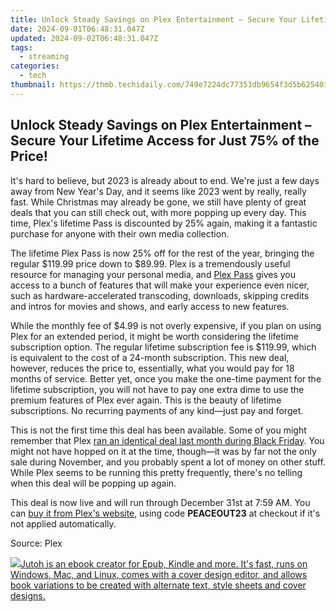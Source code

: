 ```yaml
---
title: Unlock Steady Savings on Plex Entertainment – Secure Your Lifetime Access for Just 75%% of the Price!
date: 2024-09-01T06:48:31.047Z
updated: 2024-09-02T06:48:31.047Z
tags:
  - streaming
categories:
  - tech
thumbnail: https://thmb.techidaily.com/749e7224dc77351db9654f3d5b625401a4538e3e09d897a36274e3de6aadbd39.jpg
---
```


## Unlock Steady Savings on Plex Entertainment – Secure Your Lifetime Access for Just 75% of the Price!

It's hard to believe, but 2023 is already about to end. We're just a few days away from New Year's Day, and it seems like 2023 went by really, really fast. While Christmas may already be gone, we still have plenty of great deals that you can still check out, with more popping up every day. This time, Plex's lifetime Pass is discounted by 25% again, making it a fantastic purchase for anyone with their own media collection.

 The lifetime Plex Pass is now 25% off for the rest of the year, bringing the regular $119.99 price down to $89.99\. Plex is a tremendously useful resource for managing your personal media, and [Plex Pass](https://extra-approaches.techidaily.com/new-screensaviors-guide-global-and-regional-channels-led-by-you/) gives you access to a bunch of features that will make your experience even nicer, such as hardware-accelerated transcoding, downloads, skipping credits and intros for movies and shows, and early access to new features.

 While the monthly fee of $4.99 is not overly expensive, if you plan on using Plex for an extended period, it might be worth considering the lifetime subscription option. The regular lifetime subscription fee is $119.99, which is equivalent to the cost of a 24-month subscription. This new deal, however, reduces the price to, essentially, what you would pay for 18 months of service. Better yet, once you make the one-time payment for the lifetime subscription, you will not have to pay one extra dime to use the premium features of Plex ever again. This is the beauty of lifetime subscriptions. No recurring payments of any kind—just pay and forget.

 This is not the first time this deal has been available. Some of you might remember that Plex [ran an identical deal last month during Black Friday](https://youtube-webster.techidaily.com/024-approved-unlock-youtube-placement-secrets-what-matters-most/). You might not have hopped on it at the time, though—it was by far not the only sale during November, and you probably spent a lot of money on other stuff. While Plex seems to be running this pretty frequently, there's no telling when this deal will be popping up again.

 This deal is now live and will run through December 31st at 7:59 AM. You can [buy it from Plex's website](https://www.anrdoezrs.net/links/3607085/type/dlg/sid/UUhtgUeUpU2001460/https://www.plex.tv/plex-pass/purchase/?plan=lifetime&code=PEACEOUT23), using code **PEACEOUT23** at checkout if it's not applied automatically.

 Source: Plex

<ins class="adsbygoogle"
     style="display:block"
     data-ad-format="autorelaxed"
     data-ad-client="ca-pub-7571918770474297"
     data-ad-slot="1223367746"></ins>



<ins class="adsbygoogle"
     style="display:block"
     data-ad-client="ca-pub-7571918770474297"
     data-ad-slot="8358498916"
     data-ad-format="auto"
     data-full-width-responsive="true"></ins>



<!-- affiliate ads begin -->
<a href="https://secure.2checkout.com/order/checkout.php?PRODS=4694919&QTY=1&AFFILIATE=108875&CART=1"><img src="https://secure.avangate.com/images/merchant/bccefcc1b1eee9eca3ae4f5c1a281482/products/jutoh-logo-1200x1600.jpg" border="0">Jutoh is an ebook creator for Epub, Kindle and more. It's fast, runs on Windows, Mac, and Linux, comes with a cover design editor, and allows book variations to be created with alternate text, style sheets and cover designs. </a>
<!-- affiliate ads end -->